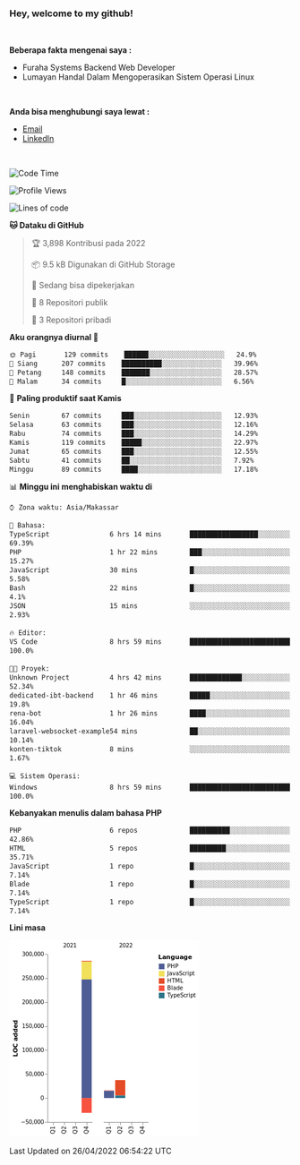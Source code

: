 <h3>Hey, welcome to my github!</h3>

<br>

<p><strong>Beberapa fakta mengenai saya :</strong></p>

<ul>
  <li>Furaha Systems Backend Web Developer</li>
  <li>Lumayan Handal Dalam Mengoperasikan Sistem Operasi Linux</li>
</ul>

<br>

<p><strong>Anda bisa menghubungi saya lewat :</strong></p>

<ul>
  <li><a href="mailto:renaldiapriyanto419@gmail.com">Email</a></li>
  <li><a href="https://www.linkedin.com/in/renaldi-kadang-314314206/">LinkedIn</a></li>
</ul>

<br>

<!--START_SECTION:waka-->
![Code Time](http://img.shields.io/badge/Code%20Time-94%20hrs%2010%20mins-blue)

![Profile Views](http://img.shields.io/badge/Profil%20dilihat-2-blue)

![Lines of code](https://img.shields.io/badge/Sejak%20Hello%20World%20aku%20telah%20menulis-308%20Thousand%20baris%20kode-blue)

**🐱 Dataku di GitHub** 

> 🏆 3,898 Kontribusi pada 2022
 > 
> 📦 9.5 kB Digunakan di GitHub Storage 
 > 
> 💼 Sedang bisa dipekerjakan
 > 
> 📜 8 Repositori publik 
 > 
> 🔑 3 Repositori pribadi  
 > 
**Aku orangnya diurnal 🐤** 

```text
🌞 Pagi       129 commits    ██████░░░░░░░░░░░░░░░░░░░   24.9% 
🌆 Siang      207 commits    ██████████░░░░░░░░░░░░░░░   39.96% 
🌃 Petang     148 commits    ███████░░░░░░░░░░░░░░░░░░   28.57% 
🌙 Malam      34 commits     █░░░░░░░░░░░░░░░░░░░░░░░░   6.56%

```
📅 **Paling produktif saat Kamis** 

```text
Senin        67 commits     ███░░░░░░░░░░░░░░░░░░░░░░   12.93% 
Selasa       63 commits     ███░░░░░░░░░░░░░░░░░░░░░░   12.16% 
Rabu         74 commits     ███░░░░░░░░░░░░░░░░░░░░░░   14.29% 
Kamis        119 commits    █████░░░░░░░░░░░░░░░░░░░░   22.97% 
Jumat        65 commits     ███░░░░░░░░░░░░░░░░░░░░░░   12.55% 
Sabtu        41 commits     ██░░░░░░░░░░░░░░░░░░░░░░░   7.92% 
Minggu       89 commits     ████░░░░░░░░░░░░░░░░░░░░░   17.18%

```


📊 **Minggu ini menghabiskan waktu di** 

```text
⌚︎ Zona waktu: Asia/Makassar

💬 Bahasa: 
TypeScript               6 hrs 14 mins       █████████████████░░░░░░░░   69.39% 
PHP                      1 hr 22 mins        ███░░░░░░░░░░░░░░░░░░░░░░   15.27% 
JavaScript               30 mins             █░░░░░░░░░░░░░░░░░░░░░░░░   5.58% 
Bash                     22 mins             █░░░░░░░░░░░░░░░░░░░░░░░░   4.1% 
JSON                     15 mins             ░░░░░░░░░░░░░░░░░░░░░░░░░   2.93%

🔥 Editor: 
VS Code                  8 hrs 59 mins       █████████████████████████   100.0%

🐱‍💻 Proyek: 
Unknown Project          4 hrs 42 mins       █████████████░░░░░░░░░░░░   52.34% 
dedicated-ibt-backend    1 hr 46 mins        █████░░░░░░░░░░░░░░░░░░░░   19.8% 
rena-bot                 1 hr 26 mins        ████░░░░░░░░░░░░░░░░░░░░░   16.04% 
laravel-websocket-example54 mins             ██░░░░░░░░░░░░░░░░░░░░░░░   10.14% 
konten-tiktok            8 mins              ░░░░░░░░░░░░░░░░░░░░░░░░░   1.67%

💻 Sistem Operasi: 
Windows                  8 hrs 59 mins       █████████████████████████   100.0%

```

**Kebanyakan menulis dalam bahasa PHP** 

```text
PHP                      6 repos             ██████████░░░░░░░░░░░░░░░   42.86% 
HTML                     5 repos             █████████░░░░░░░░░░░░░░░░   35.71% 
JavaScript               1 repo              █░░░░░░░░░░░░░░░░░░░░░░░░   7.14% 
Blade                    1 repo              █░░░░░░░░░░░░░░░░░░░░░░░░   7.14% 
TypeScript               1 repo              █░░░░░░░░░░░░░░░░░░░░░░░░   7.14%

```


**Lini masa**

![Chart not found](https://raw.githubusercontent.com/Sylent-Sys/Sylent-Sys/main/charts/bar_graph.png) 


 Last Updated on 26/04/2022 06:54:22 UTC
<!--END_SECTION:waka-->

